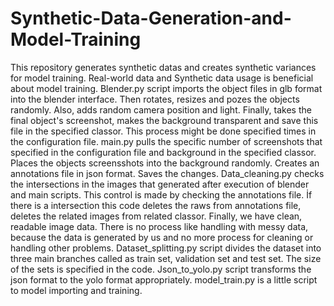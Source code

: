 # Synthetic-Data-Generation-and-Model-Training
This repository generates synthetic datas and creates synthetic variances for model training. Real-world data and Synthetic data usage is beneficial about model training.
Blender.py script imports the  object files in glb format into the blender interface. Then rotates, resizes and pozes the objects randomly. Also, adds random camera position and light. Finally, takes the final object's screenshot, makes the background transparent and save this file in the specified classor. This process might be done specified times in the configuration file.
main.py pulls the specific number of screenshots that specified in the configuration file and background in the specified classor. Places the objects screensshots into the background randomly. Creates an annotations file in json format. Saves the changes.
Data_cleaning.py checks the intersections in the images that generated after execution of blender and main scripts. This control is made by checking the annotations file. İf there is a intersection this code deletes the raws from annotations file, deletes the related images from related classor.
Finally, we have clean, readable image data. There is no process like handling with messy data, because the data is generated by us and no more process for cleaning or handling other problems.
Dataset_splitting.py script divides the dataset into three main branches called as train set, validation set and test set. The size of the sets is specified in the code. 
Json_to_yolo.py script transforms the json format to the yolo format appropriately. 
model_train.py  is a little script to model importing and training.
